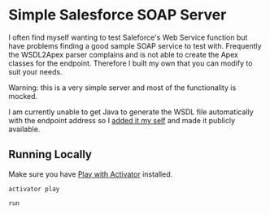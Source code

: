 # Simple Salesforce SOAP Server

I often find myself wanting to test Saleforce's Web Service function but have problems finding a good sample SOAP service to test with. Frequently the WSDL2Apex parser complains and is not able to create the Apex classes for the endpoint. Therefore I built my own that you can modify to suit your needs.

Warning: this is a very simple server and most of the functionality is mocked.

I am currently unable to get Java to generate the WSDL file automatically with the endpoint address so I [added it my self](https://github.com/jeffdonthemic/simple-salesforce-soap-server/blob/master/public/calculator.xml#L174) and made it publicly available.

## Running Locally

Make sure you have [Play with Activator](https://www.playframework.com/download) installed.

``` activator play ```

```run```
